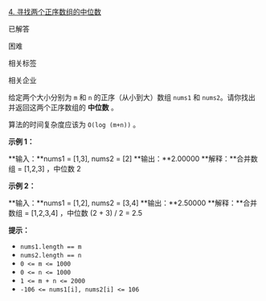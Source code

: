 [4. 寻找两个正序数组的中位数](https://leetcode.cn/problems/median-of-two-sorted-arrays/)

已解答

困难

相关标签

相关企业

给定两个大小分别为 `m` 和 `n` 的正序（从小到大）数组 `nums1` 和 `nums2`。请你找出并返回这两个正序数组的 **中位数** 。

算法的时间复杂度应该为 `O(log (m+n))` 。

**示例 1：**

**输入：**nums1 = [1,3], nums2 = [2]
**输出：**2.00000
**解释：**合并数组 = [1,2,3] ，中位数 2

**示例 2：**

**输入：**nums1 = [1,2], nums2 = [3,4]
**输出：**2.50000
**解释：**合并数组 = [1,2,3,4] ，中位数 (2 + 3) / 2 = 2.5

**提示：**

- `nums1.length == m`
- `nums2.length == n`
- `0 <= m <= 1000`
- `0 <= n <= 1000`
- `1 <= m + n <= 2000`
- `-106 <= nums1[i], nums2[i] <= 106`